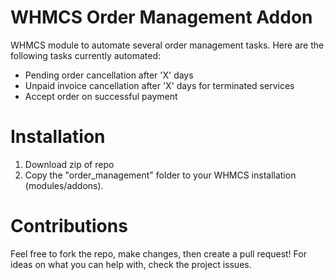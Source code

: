 # WHMCS Order Management Addon
WHMCS module to automate several order management tasks. Here are the following tasks currently automated:
- Pending order cancellation after 'X' days
- Unpaid invoice cancellation after 'X' days for terminated services
- Accept order on successful payment

# Installation
1. Download zip of repo
2. Copy the "order_management" folder to your WHMCS installation (modules/addons).

# Contributions
Feel free to fork the repo, make changes, then create a pull request! For ideas on what you can help with, check the project issues.
